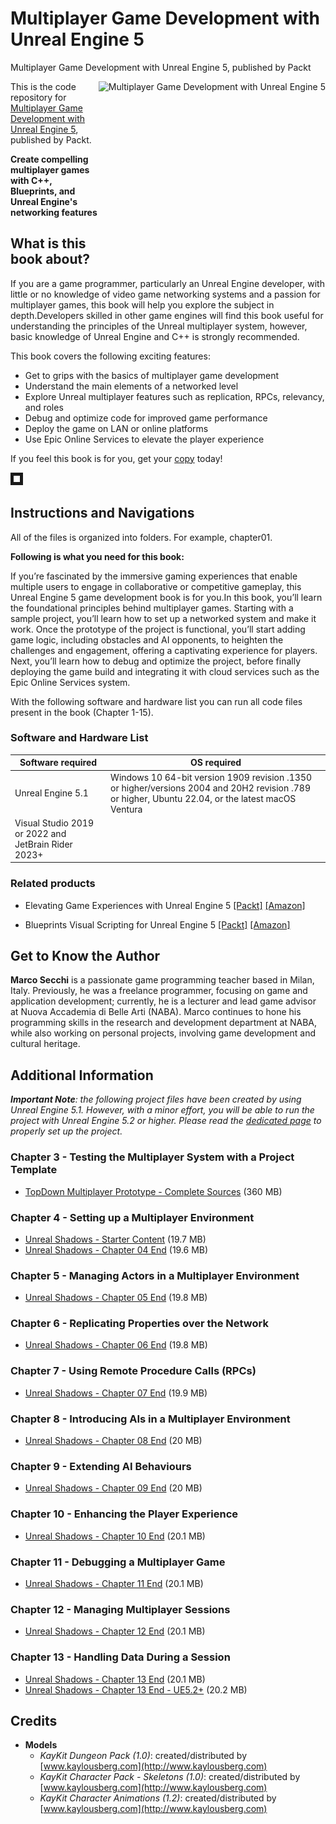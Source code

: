# Multiplayer Game Development with Unreal Engine 5	
Multiplayer Game Development with Unreal Engine 5, published by Packt

<a href="https://www.packtpub.com/product/multiplayer-game-development-with-unreal-engine-5/9781803232874"><img src="https://static.packt-cdn.com/products/9781803232874/cover/smaller" alt="Multiplayer Game Development with Unreal Engine 5" height="256px" align="right"></a>

This is the code repository for [Multiplayer Game Development with Unreal Engine 5](https://www.packtpub.com/product/multiplayer-game-development-with-unreal-engine-5/9781803232874), published by Packt.

**Create compelling multiplayer games with C++, Blueprints, and Unreal Engine's networking features**

## What is this book about?

If you are a game programmer, particularly an Unreal Engine developer, with little or no knowledge of video game networking systems and a passion for multiplayer games, this book will help you explore the subject in depth.Developers skilled in other game engines will find this book useful for understanding the principles of the Unreal multiplayer system, however, basic knowledge of Unreal Engine and C++ is strongly recommended.

This book covers the following exciting features:

* Get to grips with the basics of multiplayer game development
* Understand the main elements of a networked level
* Explore Unreal multiplayer features such as replication, RPCs, relevancy, and roles
* Debug and optimize code for improved game performance
* Deploy the game on LAN or online platforms
* Use Epic Online Services to elevate the player experience
  
If you feel this book is for you, get your [copy](https://www.amazon.in/Multiplayer-Game-Development-Unreal-Engine/dp/1803232870/ref=tmm_pap_swatch_0?_encoding=UTF8&qid=&sr=) today!

<a href="https://www.packtpub.com/?utm_source=github&utm_medium=banner&utm_campaign=GitHubBanner"><img src="https://raw.githubusercontent.com/PacktPublishing/GitHub/master/GitHub.png" 
alt="https://www.packtpub.com/" border="5" /></a>

## Instructions and Navigations
All of the files is organized into folders. For example, chapter01.


**Following is what you need for this book:**

If you’re fascinated by the immersive gaming experiences that enable multiple users to engage in collaborative or competitive gameplay, this Unreal Engine 5 game development book is for you.In this book, you’ll learn the foundational principles behind multiplayer games. Starting with a sample project, you’ll learn how to set up a networked system and make it work. Once the prototype of the project is functional, you’ll start adding game logic, including obstacles and AI opponents, to heighten the challenges and engagement, offering a captivating experience for players. Next, you’ll learn how to debug and optimize the project, before finally deploying the game build and integrating it with cloud services such as the Epic Online Services system.

With the following software and hardware list you can run all code files present in the book (Chapter 1-15).

### Software and Hardware List
| Software required                    | OS required                         |
| ------------------------------------ | ----------------------------------- |
| Unreal Engine 5.1                    | Windows 10 64-bit version 1909 revision .1350 or higher/versions 2004 and 20H2 revision .789 or higher, Ubuntu 22.04, or the latest macOS Ventura |
|Visual Studio 2019 or 2022 and JetBrain Rider 2023+|                       |

### Related products <Other books you may enjoy>
* Elevating Game Experiences with Unreal Engine 5  [[Packt]](https://www.packtpub.com/product/elevating-game-experiences-with-unreal-engine-5-second-edition/9781803239866#:~:text=Elevating%20Game%20Experiences%20with%20Unreal%20Engine%205%20will%20walk%20you,%2C%20inheritance%2C%20and%20player%20input.x`) [[Amazon]](https://www.amazon.in/Elevating-Game-Experiences-Unreal-Engine/dp/1803239867)

* Blueprints Visual Scripting for Unreal Engine 5  [[Packt]](https://www.packtpub.com/product/blueprints-visual-scripting-for-unreal-engine-5-third-edition/9781801811583) [[Amazon]](https://www.amazon.in/Blueprints-Visual-Scripting-Unreal-Engine/dp/180181158X)

## Get to Know the Author
**Marco Secchi** is a passionate game programming teacher based in Milan, Italy. Previously, he was a freelance programmer, focusing on game and application development; currently, he is a lecturer and lead game advisor at Nuova Accademia di Belle Arti (NABA). Marco continues to hone his programming skills in the research and development department at NABA, while also working on personal projects, involving game development and cultural heritage.

## Additional Information

_**Important Note**: the following project files have been created by using Unreal Engine 5.1. However, with a minor effort, you will be able to run the project with Unreal Engine 5.2 or higher. Please read the [dedicated page](https://github.com/PacktPublishing/Multiplayer-Game-Development-with-Unreal-Engine-5/blob/main/ue-5-2.md) to properly set up the project._

### Chapter 3 - Testing the Multiplayer System with a Project Template

* [TopDown Multiplayer Prototype - Complete Sources](https://github.com/PacktPublishing/Multiplayer-Game-Development-with-Unreal-Engine-5/releases/download/prototype_v1.0/TopDown_Multiplayer.zip) (360 MB)

### Chapter 4 - Setting up a Multiplayer Environment

* [Unreal Shadows - Starter Content](https://github.com/PacktPublishing/Multiplayer-Game-Development-with-Unreal-Engine-5/releases/download/us-starter-content/UnrealShadows-StarterContent.zip) (19.7 MB)
* [Unreal Shadows - Chapter 04 End](https://github.com/PacktPublishing/Multiplayer-Game-Development-with-Unreal-Engine-5/releases/download/us-chapter-04-end/UnrealShadows_LOTL-chapter-04-end.zip) (19.6 MB)

### Chapter 5 - Managing Actors in a Multiplayer Environment

* [Unreal Shadows - Chapter 05 End](https://github.com/PacktPublishing/Multiplayer-Game-Development-with-Unreal-Engine-5/releases/download/us-chapter-05-end/unrealshadows-ltol-chapter-05-end.zip) (19.8 MB)

### Chapter 6 - Replicating Properties over the Network

* [Unreal Shadows - Chapter 06 End](https://github.com/PacktPublishing/Multiplayer-Game-Development-with-Unreal-Engine-5/releases/download/us-chapter-06-end/unrealshadows-ltol-chapter-06-end.zip) (19.8 MB)

### Chapter 7 - Using Remote Procedure Calls (RPCs)

* [Unreal Shadows - Chapter 07 End](https://github.com/PacktPublishing/Multiplayer-Game-Development-with-Unreal-Engine-5/releases/download/us-chapter-07-end/unrealshadows-ltol-chapter-07-end.zip) (19.9 MB)

### Chapter 8 - Introducing AIs in a Multiplayer Environment

* [Unreal Shadows - Chapter 08 End](https://github.com/PacktPublishing/Multiplayer-Game-Development-with-Unreal-Engine-5/releases/download/us-chapter-08-end/unrealshadows-ltol-chapter-08-end.zip) (20 MB)

### Chapter 9 - Extending AI Behaviours

* [Unreal Shadows - Chapter 09 End](https://github.com/PacktPublishing/Multiplayer-Game-Development-with-Unreal-Engine-5/releases/download/us-chapter-09-end/unrealshadows-ltol-chapter-09-end.zip) (20 MB)

### Chapter 10 - Enhancing the Player Experience

* [Unreal Shadows - Chapter 10 End](https://github.com/PacktPublishing/Multiplayer-Game-Development-with-Unreal-Engine-5/releases/download/us-chapter-10-end/unrealshadows-ltol-chapter-10-end.zip) (20.1 MB)

### Chapter 11 - Debugging a Multiplayer Game

* [Unreal Shadows - Chapter 11 End](https://github.com/PacktPublishing/Multiplayer-Game-Development-with-Unreal-Engine-5/releases/download/us-chapter-11-end/unrealshadows-ltol-chapter-11-end.zip) (20.1 MB)

### Chapter 12 - Managing Multiplayer Sessions

* [Unreal Shadows - Chapter 12 End](https://github.com/PacktPublishing/Multiplayer-Game-Development-with-Unreal-Engine-5/releases/download/chapter-12-end/unrealshadows-ltol-chapter-12-end.zip) (20.1 MB)

### Chapter 13 - Handling Data During a Session

* [Unreal Shadows - Chapter 13 End](https://github.com/PacktPublishing/Multiplayer-Game-Development-with-Unreal-Engine-5/releases/download/us-chapter-13-end/unrealshadows-ltol-chapter-13-end.zip) (20.1 MB)
* [Unreal Shadows - Chapter 13 End - UE5.2+](https://github.com/PacktPublishing/Multiplayer-Game-Development-with-Unreal-Engine-5/releases/download/us-chapret-13-end-ue52/unrealshadows-ltol-chapter-13-end-ue52.zip) (20.2 MB)

## Credits

* **Models**
   * _KayKit Dungeon Pack (1.0)_: created/distributed by [www.kaylousberg.com](http://www.kaylousberg.com)
   * _KayKit Character Pack - Skeletons (1.0)_: created/distributed by [www.kaylousberg.com](http://www.kaylousberg.com)
   * _KayKit Character Animations (1.2)_: created/distributed by [www.kaylousberg.com](http://www.kaylousberg.com)
